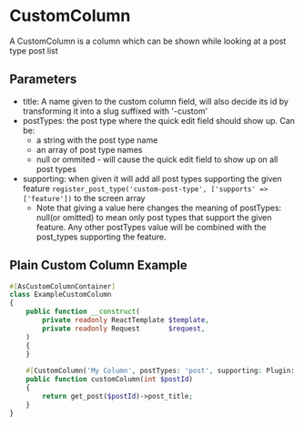 # CustomColumn

A CustomColumn is a column which can be shown while looking at a post type post list

## Parameters

- title: A name given to the custom column field, will also decide its id by transforming it into a slug suffixed with '-custom'
- postTypes: the post type where the quick edit field should show up. Can be:
  - a string with the post type name
  - an array of post type names
  - null or ommited - will cause the quick edit field to show up on all post types
- supporting: when given it will add all post types supporting the given feature
  `register_post_type('custom-post-type', ['supports' => ['feature'])` to the screen array
  - Note that giving a value here changes the meaning of postTypes: null(or omitted) to mean only post types that support
    the given feature. Any other postTypes value will be combined with the post_types supporting the feature.

## Plain Custom Column Example

```php
#[AsCustomColumnContainer]
class ExampleCustomColumn
{
    public function __construct(
        private readonly ReactTemplate $template,
        private readonly Request       $request,
    )
    {
    }
    
    #[CustomColumn('My Column', postTypes: 'post', supporting: Plugin::CONVERSIONS_POST_TYPE_FEATURE)]
    public function customColumn(int $postId)
    {
        return get_post($postId)->post_title;
    }
}
```
